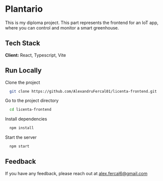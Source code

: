 # Plantario

This is my diploma project. This part represents the frontend for an IoT app, where you can control and monitor a smart greenhouse.

## Tech Stack

**Client:** React, Typescript, Vite

## Run Locally

Clone the project

```bash
  git clone https://github.com/AlexandruFercal01/licenta-frontend.git
```

Go to the project directory

```bash
  cd licenta-frontend
```

Install dependencies

```bash
  npm install
```

Start the server

```bash
  npm start
```

## Feedback

If you have any feedback, please reach out at alex.fercal6@gmail.com
